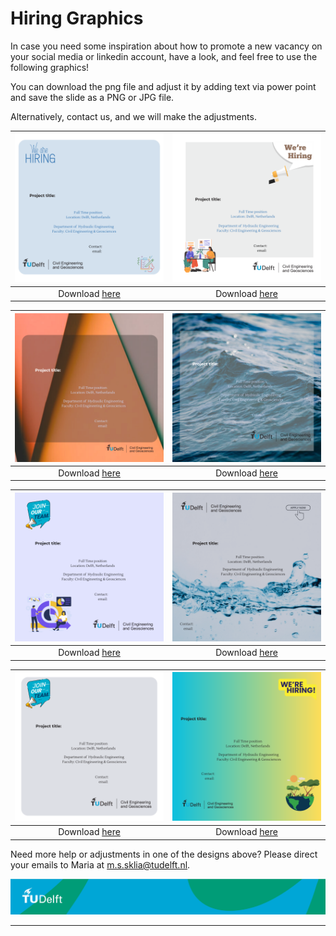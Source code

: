 # Hiring Graphics


In case you need some inspiration about how to promote a new vacancy on your social media or linkedin account, have a look, and feel free to use the following graphics!

You can download the png file and adjust it by adding text via power point and save the slide as a PNG or JPG file.

Alternatively, contact us, and we will make the adjustments.

| ![](hiring_graphic_1.png) | ![](hiring_graphic_2.png) |
|:-----------------------------------------------------------:|:------------------------------------------------------------:|
|Download [here](hiring_graphic_1.png)                                | Download [here](hiring_graphic_2.png)                                     |

| ![](hiring_graphic_3.png) | ![](hiring_graphic_4.png) |
|:--------------------------------------------------------------:|:-------------------------------------------------------------:|
|Download [here](hiring_graphic_3.png)                               |  Download [here](hiring_graphic_4.png)                                   |

| ![](hiring_graphic_5.png) | ![](hiring_graphic_6.png) |
|:--------------------------------------------------------------:|:-------------------------------------------------------------:|
|Download [here](hiring_graphic_5.png)                               |  Download [here](hiring_graphic_6.png)                                   |

| ![](hiring_graphic_7.png) | ![](hiring_graphic_8.png) |
|:--------------------------------------------------------------:|:-------------------------------------------------------------:|
|Download [here](hiring_graphic_7.png)                    | Download [here](hiring_graphic_8.png)                                    |

Need more help or adjustments in one of the designs above? Please direct your emails to Maria at m.s.sklia@tudelft.nl. 


![footer](footer-tudelft.jpg)
 
-----------------------------------------------------------------------------------------------------
